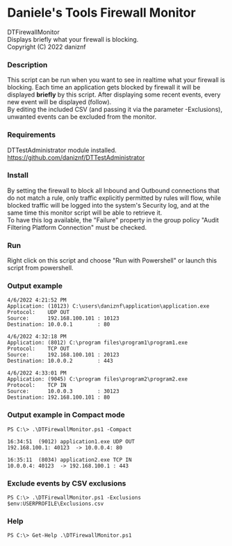 # Daniele's Tools Firewall Monitor
DTFirewallMonitor<br>
Displays briefly what your firewall is blocking.<br>
Copyright (C) 2022 daniznf

### Description
This script can be run when you want to see in realtime what your firewall is blocking.
Each time an application gets blocked by firewall it will be displayed **briefly** by this script.
After displaying some recent events, every new event will be displayed (follow).<br>
By editing the included CSV (and passing it via the parameter -Exclusions), unwanted events can be excluded from the monitor.

### Requirements
DTTestAdministrator module installed.
https://github.com/daniznf/DTTestAdministrator

### Install
By setting the firewall to block all Inbound and Outbound connections that do not match a rule, only traffic explicitly permitted by rules will flow, while blocked traffic will be logged into the system's Security log,
and at the same time this monitor script will be able to retrieve it. <br/>
To have this log available, the "Failure" property in the group policy "Audit Filtering Platform Connection" must be checked.

### Run
Right click on this script and choose "Run with Powershell" or launch this script from powershell.

### Output example
```
4/6/2022 4:21:52 PM
Application: (10123) C:\users\daniznf\application\application.exe
Protocol:    UDP OUT
Source:      192.168.100.101 : 10123
Destination: 10.0.0.1        : 80

4/6/2022 4:32:18 PM
Application: (8012) C:\program files\program1\program1.exe
Protocol:    TCP OUT
Source:      192.168.100.101 : 20123
Destination: 10.0.0.2        : 443

4/6/2022 4:33:01 PM
Application: (9045) C:\program files\program2\program2.exe
Protocol:    TCP IN
Source:      10.0.0.3        : 30123
Destination: 192.168.100.101 : 80
```

### Output example in Compact mode
```
PS C:\> .\DTFirewallMonitor.ps1 -Compact
```
```
16:34:51  (9012) application1.exe UDP OUT
192.168.100.1: 40123  -> 10.0.0.4: 80

16:35:11  (8034) application2.exe TCP IN
10.0.0.4: 40123  -> 192.168.100.1 : 443
```

### Exclude events by CSV exclusions
```
PS C:\> .\DTFirewallMonitor.ps1 -Exclusions $env:USERPROFILE\Exclusions.csv
```

### Help
```
PS C:\> Get-Help .\DTFirewallMonitor.ps1
```

